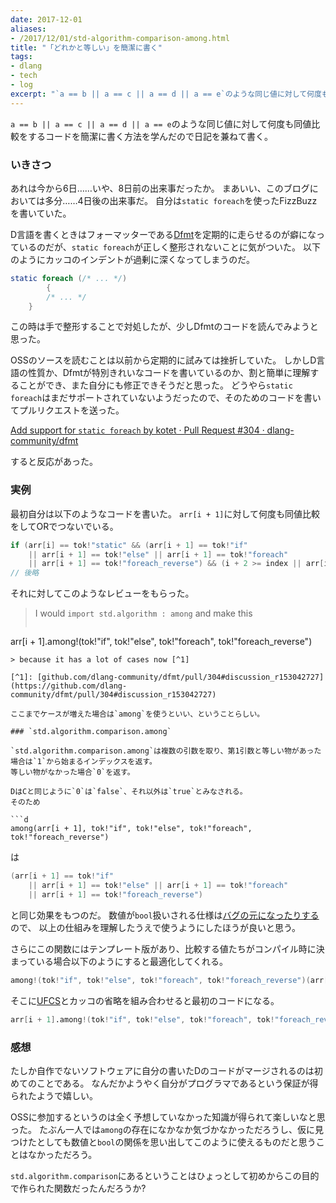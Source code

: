 ```yaml
---
date: 2017-12-01
aliases:
- /2017/12/01/std-algorithm-comparison-among.html
title: "「どれかと等しい」を簡潔に書く"
tags:
- dlang
- tech
- log
excerpt: "`a == b || a == c || a == d || a == e`のような同じ値に対して何度も同値比較をするコードを簡潔に書く方法を学んだので日記を兼ねて書く。"
---
```


`a == b || a == c || a == d || a == e`のような同じ値に対して何度も同値比較をするコードを簡潔に書く方法を学んだので日記を兼ねて書く。

### いきさつ

あれは今から6日……いや、8日前の出来事だったか。
まあいい、このブログにおいては多分……4日後の出来事だ。
自分は`static foreach`を使ったFizzBuzzを書いていた。

D言語を書くときはフォーマッターである[Dfmt](https://github.com/dlang-community/dfmt)を定期的に走らせるのが癖になっているのだが、`static foreach`が正しく整形されないことに気がついた。
以下のようにカッコのインデントが過剰に深くなってしまうのだ。

```d
static foreach (/* ... */)
        {
        /* ... */
    }
```

この時は手で整形することで対処したが、少しDfmtのコードを読んでみようと思った。

OSSのソースを読むことは以前から定期的に試みては挫折していた。
しかしD言語の性質か、Dfmtが特別きれいなコードを書いているのか、割と簡単に理解することができ、また自分にも修正できそうだと思った。
どうやら`static foreach`はまだサポートされていないようだったので、そのためのコードを書いてプルリクエストを送った。

[Add support for `static foreach` by kotet · Pull Request #304 · dlang-community/dfmt](https://github.com/dlang-community/dfmt/pull/304)

すると反応があった。

### 実例

最初自分は以下のようなコードを書いた。
`arr[i + 1]`に対して何度も同値比較をしてORでつないでいる。

```d
if (arr[i] == tok!"static" && (arr[i + 1] == tok!"if"
    || arr[i + 1] == tok!"else" || arr[i + 1] == tok!"foreach"
    || arr[i + 1] == tok!"foreach_reverse") && (i + 2 >= index || arr[i + 2] != tok!"{"))
// 後略
```

それに対してこのようなレビューをもらった。

> I would `import std.algorithm : among` and make this
> ```d
arr[i + 1].among!(tok!"if", tok!"else", tok!"foreach", tok!"foreach_reverse")
```
> because it has a lot of cases now [^1]

[^1]: [github.com/dlang-community/dfmt/pull/304#discussion_r153042727](https://github.com/dlang-community/dfmt/pull/304#discussion_r153042727)

ここまでケースが増えた場合は`among`を使うといい、ということらしい。

### `std.algorithm.comparison.among`

`std.algorithm.comparison.among`は複数の引数を取り、第1引数と等しい物があった場合は`1`から始まるインデックスを返す。
等しい物がなかった場合`0`を返す。

DはCと同じように`0`は`false`、それ以外は`true`とみなされる。
そのため

```d
among(arr[i + 1], tok!"if", tok!"else", tok!"foreach", tok!"foreach_reverse")
```

は

```d
(arr[i + 1] == tok!"if"
    || arr[i + 1] == tok!"else" || arr[i + 1] == tok!"foreach"
    || arr[i + 1] == tok!"foreach_reverse")
```

と同じ効果をもつのだ。
数値が`bool`扱いされる仕様は[バグの元になったりする](http://furutsuki.hatenablog.com/entry/2017/11/18/143014)ので、
以上の仕組みを理解したうえで使うようにしたほうが良いと思う。

さらにこの関数にはテンプレート版があり、比較する値たちがコンパイル時に決まっている場合以下のようにすると最適化してくれる。

```d
among!(tok!"if", tok!"else", tok!"foreach", tok!"foreach_reverse")(arr[i + 1])
```

そこに[UFCS](https://qiita.com/nak2yoshi/items/1bbd91fb23d7cc67109e)とカッコの省略を組み合わせると最初のコードになる。

```d
arr[i + 1].among!(tok!"if", tok!"else", tok!"foreach", tok!"foreach_reverse")
```

### 感想

たしか自作でないソフトウェアに自分の書いたDのコードがマージされるのは初めてのことである。
なんだかようやく自分がプログラマであるという保証が得られたようで嬉しい。

OSSに参加するというのは全く予想していなかった知識が得られて楽しいなと思った。
たぶん一人では`among`の存在になかなか気づかなかっただろうし、仮に見つけたとしても数値と`bool`の関係を思い出してこのように使えるものだと思うことはなかっただろう。

`std.algorithm.comparison`にあるということはひょっとして初めからこの目的で作られた関数だったんだろうか?